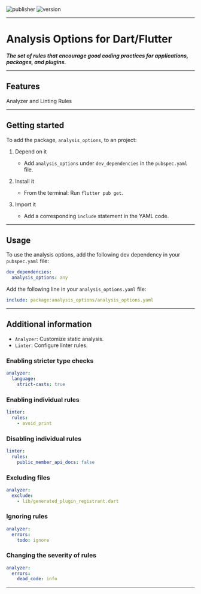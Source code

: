 ![publisher][publisher]
![version][version]

---

# Analysis Options for Dart/Flutter

**_The set of rules that encourage good coding practices for applications, packages, and plugins._**

---

## Features

Analyzer and Linting Rules

---

## Getting started

To add the package, `analysis_options`, to an project:

1. Depend on it

   - Add `analysis_options` under `dev_dependencies` in the `pubspec.yaml` file.

2. Install it

   - From the terminal: Run `flutter pub get`.

3. Import it

   - Add a corresponding `include` statement in the YAML code.

---

## Usage

To use the analysis options, add the following dev dependency in your `pubspec.yaml` file:

```yaml
dev_dependencies:
  analysis_options: any
```

Add the following line in your `analysis_options.yaml` file:

```yaml
include: package:analysis_options/analysis_options.yaml
```

---

## Additional information

- `Analyzer`: Customize static analysis.
- `Linter`: Configure linter rules.

### Enabling stricter type checks

```yaml
analyzer:
  language:
    strict-casts: true
```

### Enabling individual rules

```yaml
linter:
  rules:
    - avoid_print
```

### Disabling individual rules

```yaml
linter:
  rules:
    public_member_api_docs: false
```

### Excluding files

```yaml
analyzer:
  exclude:
    - lib/generated_plugin_registrant.dart
```

### Ignoring rules

```yaml
analyzer:
  errors:
    todo: ignore
```

### Changing the severity of rules

```yaml
analyzer:
  errors:
    dead_code: info
```

---

[publisher]: https://img.shields.io/pub/publisher/analysis_options
[version]: https://img.shields.io/pub/v/analysis_options
